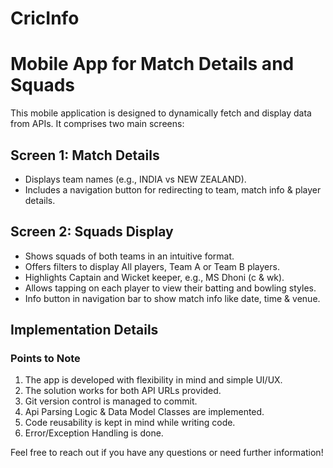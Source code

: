 # CricInfo
# Mobile App for Match Details and Squads

This mobile application is designed to dynamically fetch and display data from APIs. It comprises two main screens:

## Screen 1: Match Details
- Displays team names (e.g., INDIA vs NEW ZEALAND).
- Includes a navigation button for redirecting to team, match info & player details.

## Screen 2: Squads Display
- Shows squads of both teams in an intuitive format.
- Offers filters to display All players, Team A or Team B players.
- Highlights Captain and Wicket keeper, e.g., MS Dhoni (c & wk).
- Allows tapping on each player to view their batting and bowling styles.
- Info button in navigation bar to show match info like date, time & venue.


## Implementation Details

### Points to Note
1. The app is developed with flexibility in mind and simple UI/UX.
2. The solution works for both API URLs provided.
3. Git version control is managed to commit.
4. Api Parsing Logic & Data Model Classes are implemented.
5. Code reusability is kept in mind while writing code.
6. Error/Exception Handling is done.

Feel free to reach out if you have any questions or need further information!

